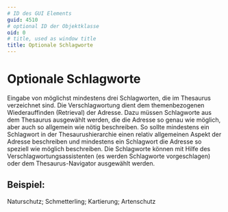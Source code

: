 ```yaml
---
# ID des GUI Elements
guid: 4510
# optional ID der Objektklasse
oid: 0
# title, used as window title
title: Optionale Schlagworte
---
```


# Optionale Schlagworte

Eingabe von möglichst mindestens drei Schlagworten, die im Thesaurus verzeichnet sind. Die Verschlagwortung dient dem themenbezogenen Wiederauffinden (Retrieval) der Adresse. Dazu müssen Schlagworte aus dem Thesaurus ausgewählt werden, die die Adresse so genau wie möglich, aber auch so allgemein wie nötig beschreiben. So sollte mindestens ein Schlagwort in der Thesaurushierarchie einen relativ allgemeinen Aspekt der Adresse beschreiben und mindestens ein Schlagwort die Adresse so speziell wie möglich beschreiben. Die Schlagworte können mit Hilfe des Verschlagwortungsassistenten (es werden Schlagworte vorgeschlagen) oder dem Thesaurus-Navigator ausgewählt werden.

## Beispiel:

Naturschutz; Schmetterling; Kartierung; Artenschutz
